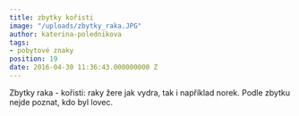 ```yaml
---
title: zbytky kořisti
image: "/uploads/zbytky_raka.JPG"
author: katerina-polednikova
tags:
- pobytové znaky
position: 19
date: 2016-04-30 11:36:43.000000000 Z
---
```

Zbytky raka - kořisti: raky žere jak vydra, tak i například norek. Podle zbytku nejde poznat, kdo byl lovec. 